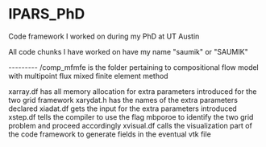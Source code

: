 # IPARS_PhD
Code framework I worked on during my PhD at UT Austin

All code chunks I have worked on have my name "saumik" or "SAUMIK" 

--------- /comp_mfmfe is the folder pertaining to compositional flow model with multipoint flux mixed finite element method

xarray.df has all memory allocation for extra parameters introduced for the two grid framework 
xarydat.h has the names of the extra parameters declared
xiadat.df gets the input for the extra parameters introduced
xstep.df tells the compiler to use the flag mbporoe to identify the two grid problem and proceed accordingly
xvisual.df calls the visualization part of the code framework to generate fields in the eventual vtk file
